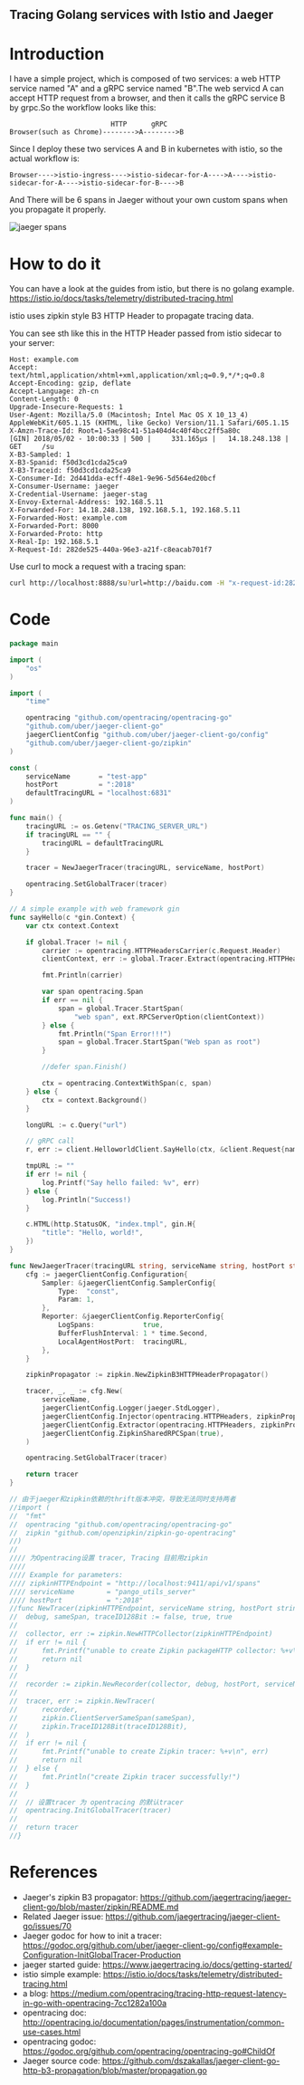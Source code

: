 Tracing Golang services with Istio and Jaeger
--------------------------------------------

# Introduction
I have a simple project, which is composed of two services: a web HTTP service named "A" and a gRPC
service named "B".The web servicd A can accept HTTP request from a browser, and then it calls the gRPC service B by grpc.So the workflow looks like this:

```
                         HTTP      gRPC
Browser(such as Chrome)-------->A-------->B
```

Since I deploy these two services A and B in kubernetes with istio, so the actual workflow is:

```
Browser---->istio-ingress---->istio-sidecar-for-A---->A---->istio-sidecar-for-A---->istio-sidecar-for-B---->B
```

And There will be 6 spans in Jaeger without your own custom spans when you propagate it properly.

![jaeger spans](./images/istio-jaeger-propagate)

# How to do it
You can have a look at the guides from istio, but there is no golang example.
https://istio.io/docs/tasks/telemetry/distributed-tracing.html

istio uses zipkin style B3 HTTP Header to propagate tracing data.

You can see sth like this in the HTTP Header passed from istio sidecar to your server:

```shell
Host: example.com
Accept: text/html,application/xhtml+xml,application/xml;q=0.9,*/*;q=0.8
Accept-Encoding: gzip, deflate
Accept-Language: zh-cn
Content-Length: 0
Upgrade-Insecure-Requests: 1
User-Agent: Mozilla/5.0 (Macintosh; Intel Mac OS X 10_13_4) AppleWebKit/605.1.15 (KHTML, like Gecko) Version/11.1 Safari/605.1.15
X-Amzn-Trace-Id: Root=1-5ae98c41-51a404d4c40f4bcc2ff5a80c
[GIN] 2018/05/02 - 10:00:33 | 500 |     331.165µs |   14.18.248.138 |  GET     /su
X-B3-Sampled: 1
X-B3-Spanid: f50d3cd1cda25ca9
X-B3-Traceid: f50d3cd1cda25ca9
X-Consumer-Id: 2d441dda-ecff-48e1-9e96-5d564ed20bcf
X-Consumer-Username: jaeger
X-Credential-Username: jaeger-stag
X-Envoy-External-Address: 192.168.5.11
X-Forwarded-For: 14.18.248.138, 192.168.5.1, 192.168.5.11
X-Forwarded-Host: example.com
X-Forwarded-Port: 8000
X-Forwarded-Proto: http
X-Real-Ip: 192.168.5.1
X-Request-Id: 282de525-440a-96e3-a21f-c8eacab701f7
```


Use curl to mock a request with a tracing span:

```bash
curl http://localhost:8888/su?url=http://baidu.com -H "x-request-id:282de525-440a-96e3-a21f-c8eacab701f7" -H "x-b3-traceid:f50d3cd1cda25ca9" -H "x-b3-spanid:f50d3cd1cda25ca9" -H "x-b3-sampled:1"
```

# Code

```go
package main

import (
	"os"
)

import (
	"time"

	opentracing "github.com/opentracing/opentracing-go"
	"github.com/uber/jaeger-client-go"
	jaegerClientConfig "github.com/uber/jaeger-client-go/config"
	"github.com/uber/jaeger-client-go/zipkin"
)

const (
	serviceName       = "test-app"
	hostPort          = ":2018"
	defaultTracingURL = "localhost:6831"
)

func main() {
	tracingURL := os.Getenv("TRACING_SERVER_URL")
	if tracingURL == "" {
		tracingURL = defaultTracingURL
	}

	tracer = NewJaegerTracer(tracingURL, serviceName, hostPort)

    opentracing.SetGlobalTracer(tracer)
}

// A simple example with web framework gin
func sayHello(c *gin.Context) {
	var ctx context.Context

	if global.Tracer != nil {
		carrier := opentracing.HTTPHeadersCarrier(c.Request.Header)
		clientContext, err := global.Tracer.Extract(opentracing.HTTPHeaders, carrier)

		fmt.Println(carrier)

		var span opentracing.Span
		if err == nil {
			span = global.Tracer.StartSpan(
				"web span", ext.RPCServerOption(clientContext))
		} else {
			fmt.Println("Span Error!!!")
			span = global.Tracer.StartSpan("Web span as root")
		}

		//defer span.Finish()

		ctx = opentracing.ContextWithSpan(c, span)
	} else {
		ctx = context.Background()
	}

	longURL := c.Query("url")

    // gRPC call
	r, err := client.HelloworldClient.SayHello(ctx, &client.Request{name: "liukgg"})

	tmpURL := ""
	if err != nil {
		log.Printf("Say hello failed: %v", err)
	} else {
		log.Println("Success!)
	}

	c.HTML(http.StatusOK, "index.tmpl", gin.H{
		"title": "Hello, world!",
	})
}

func NewJaegerTracer(tracingURL string, serviceName string, hostPort string) opentracing.Tracer {
	cfg := jaegerClientConfig.Configuration{
		Sampler: &jaegerClientConfig.SamplerConfig{
			Type:  "const",
			Param: 1,
		},
		Reporter: &jaegerClientConfig.ReporterConfig{
			LogSpans:            true,
			BufferFlushInterval: 1 * time.Second,
			LocalAgentHostPort:  tracingURL,
		},
	}

	zipkinPropagator := zipkin.NewZipkinB3HTTPHeaderPropagator()

	tracer, _, _ := cfg.New(
		serviceName,
		jaegerClientConfig.Logger(jaeger.StdLogger),
		jaegerClientConfig.Injector(opentracing.HTTPHeaders, zipkinPropagator),
		jaegerClientConfig.Extractor(opentracing.HTTPHeaders, zipkinPropagator),
		jaegerClientConfig.ZipkinSharedRPCSpan(true),
	)

	opentracing.SetGlobalTracer(tracer)

	return tracer
}

// 由于jaeger和zipkin依赖的thrift版本冲突，导致无法同时支持两者
//import (
//	"fmt"
//	opentracing "github.com/opentracing/opentracing-go"
//	zipkin "github.com/openzipkin/zipkin-go-opentracing"
//)
//
//// 为Opentracing设置 tracer, Tracing 目前用zipkin
////
//// Example for parameters:
//// zipkinHTTPEndpoint = "http://localhost:9411/api/v1/spans"
//// serviceName        = "pango_utils_server"
//// hostPort           = ":2018"
//func NewTracer(zipkinHTTPEndpoint, serviceName string, hostPort string) opentracing.Tracer {
//	debug, sameSpan, traceID128Bit := false, true, true
//
//	collector, err := zipkin.NewHTTPCollector(zipkinHTTPEndpoint)
//	if err != nil {
//		fmt.Printf("unable to create Zipkin packageHTTP collector: %+v\n", err)
//		return nil
//	}
//
//	recorder := zipkin.NewRecorder(collector, debug, hostPort, serviceName)
//
//	tracer, err := zipkin.NewTracer(
//		recorder,
//		zipkin.ClientServerSameSpan(sameSpan),
//		zipkin.TraceID128Bit(traceID128Bit),
//	)
//	if err != nil {
//		fmt.Printf("unable to create Zipkin tracer: %+v\n", err)
//		return nil
//	} else {
//		fmt.Println("create Zipkin tracer successfully!")
//	}
//
//	// 设置tracer 为 opentracing 的默认tracer
//	opentracing.InitGlobalTracer(tracer)
//
//	return tracer
//}
```

# References
- Jaeger's zipkin B3 propagator: https://github.com/jaegertracing/jaeger-client-go/blob/master/zipkin/README.md
- Related Jaeger issue: https://github.com/jaegertracing/jaeger-client-go/issues/70
- Jaeger godoc for how to init a tracer: https://godoc.org/github.com/uber/jaeger-client-go/config#example-Configuration-InitGlobalTracer-Production
- jaeger started guide: https://www.jaegertracing.io/docs/getting-started/
- istio simple example: https://istio.io/docs/tasks/telemetry/distributed-tracing.html
- a blog:  https://medium.com/opentracing/tracing-http-request-latency-in-go-with-opentracing-7cc1282a100a
- opentracing doc: http://opentracing.io/documentation/pages/instrumentation/common-use-cases.html
- opentracing godoc: https://godoc.org/github.com/opentracing/opentracing-go#ChildOf
- Jaeger source code: https://github.com/dszakallas/jaeger-client-go-http-b3-propagation/blob/master/propagation.go
